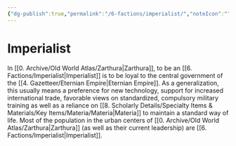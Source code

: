 ```yaml
---
{"dg-publish":true,"permalink":"/6-factions/imperialist/","noteIcon":""}
---
```


# Imperialist

In [[0. Archive/Old World Atlas/Zarthura\|Zarthura]], to be an [[6. Factions/Imperialist\|Imperialist]] is to be loyal to the central government of the [[4. Gazetteer/Eternian Empire\|Eternian Empire]]. As a generalization, this usually means a preference for new technology, support for increased international trade, favorable views on standardized, compulsory military training as well as a reliance on [[8. Scholarly Details/Specialty Items & Materials/Key Items/Materia/Materia\|Materia]] to maintain a standard way of life. Most of the population in the urban centers of [[0. Archive/Old World Atlas/Zarthura\|Zarthura]] (as well as their  current leadership) are [[6. Factions/Imperialist\|Imperialist]]. 